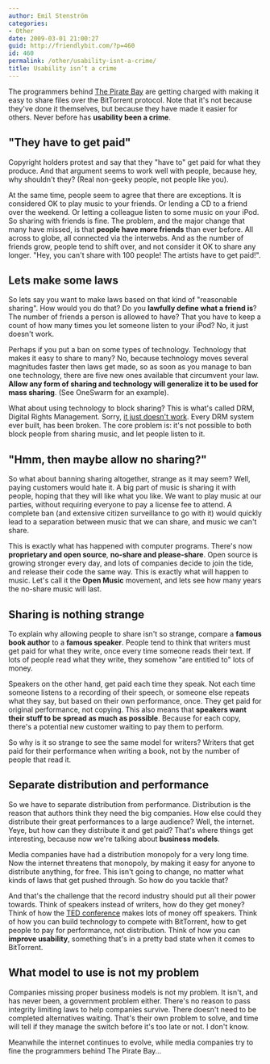 ```yaml
---
author: Emil Stenström
categories:
- Other
date: 2009-03-01 21:00:27
guid: http://friendlybit.com/?p=460
id: 460
permalink: /other/usability-isnt-a-crime/
title: Usability isn’t a crime
---
```


The programmers behind [The Pirate Bay](http://thepiratebay.org/) are getting charged with making it easy to share files over the BitTorrent protocol. Note that it's not because they've done it themselves, but because they have made it easier for others. Never before has **usability been a crime**.

## "They have to get paid"

Copyright holders protest and say that they "have to" get paid for what they produce. And that argument seems to work well with people, because hey, why shouldn't they? (Real non-geeky people, not people like you).

At the same time, people seem to agree that there are exceptions. It is considered OK to play music to your friends. Or lending a CD to a friend over the weekend. Or letting a colleague listen to some music on your iPod. So sharing with friends is fine. The problem, and the major change that many have missed, is that **people have more friends** than ever before. All across to globe, all connected via the interwebs. And as the number of friends grow, people tend to shift over, and not consider it OK to share any longer. "Hey, you can't share with 100 people! The artists have to get paid!".

## Lets make some laws

So lets say you want to make laws based on that kind of "reasonable sharing". How would you do that? Do you **lawfully define what a friend is**? The number of friends a person is allowed to have? That you have to keep a count of how many times you let someone listen to your iPod? No, it just doesn't work.

Perhaps if you put a ban on some types of technology. Technology that makes it easy to share to many? No, because technology moves several magnitudes faster then laws get made, so as soon as you manage to ban one technology, there are five new ones available that circumvent your law. **Allow any form of sharing and technology will generalize it to be used for mass sharing**. (See OneSwarm for an example).

What about using technology to block sharing? This is what's called DRM, Digital Rights Management. Sorry, [it just doesn't work](http://www.craphound.com/msftdrm.txt). Every DRM system ever built, has been broken. The core problem is: it's not possible to both block people from sharing music, and let people listen to it.

## "Hmm, then maybe allow no sharing?"

So what about banning sharing altogether, strange as it may seem? Well, paying customers would hate it. A big part of music is sharing it with people, hoping that they will like what you like. We want to play music at our parties, without requiring everyone to pay a license fee to attend. A complete ban (and extensive citizen surveillance to go with it) would quickly lead to a separation between music that we can share, and music we can't share.

This is exactly what has happened with computer programs. There's now **proprietary and open source**, **no-share and please-share**. Open source is growing stronger every day, and lots of companies decide to join the tide, and release their code the same way. This is exactly what will happen to music. Let's call it the **Open Music** movement, and lets see how many years the no-share music will last.

## Sharing is nothing strange

To explain why allowing people to share isn't so strange, compare a **famous book author** to a **famous speaker**. People tend to think that writers must get paid for what they write, once every time someone reads their text. If lots of people read what they write, they somehow "are entitled to" lots of money.

Speakers on the other hand, get paid each time they speak. Not each time someone listens to a recording of their speech, or someone else repeats what they say, but based on their own performance, once. They get paid for original performance, not copying. This also means that **speakers want their stuff to be spread as much as possible**. Because for each copy, there's a potential new customer waiting to pay them to perform.

So why is it so strange to see the same model for writers? Writers that get paid for their performance when writing a book, not by the number of people that read it.

## Separate distribution and performance

So we have to separate distribution from performance. Distribution is the reason that authors think they need the big companies. How else could they distribute their great performances to a large audience? Well, the internet. Yeye, but how can they distribute it and get paid? That's where things get interesting, because now we're talking about **business models**.

Media companies have had a distribution monopoly for a very long time. Now the internet threatens that monopoly, by making it easy for anyone to distribute anything, for free. This isn't going to change, no matter what kinds of laws that get pushed through. So how do you tackle that?

And that's the challenge that the record industry should put all their power towards. Think of speakers instead of writers, how do they get money? Think of how the [TED conference](http://www.ted.com) makes lots of money off speakers. Think of how you can build technology to compete with BitTorrent, how to get people to pay for performance, not distribution. Think of how you can **improve usability**, something that's in a pretty bad state when it comes to BitTorrent.

## What model to use is not my problem

Companies missing proper business models is not my problem. It isn't, and has never been, a government problem either. There's no reason to pass integrity limiting laws to help companies survive. There doesn't need to be completed alternatives waiting. That's their own problem to solve, and time will tell if they manage the switch before it's too late or not. I don't know.

Meanwhile the internet continues to evolve, while media companies try to fine the programmers behind The Pirate Bay…

